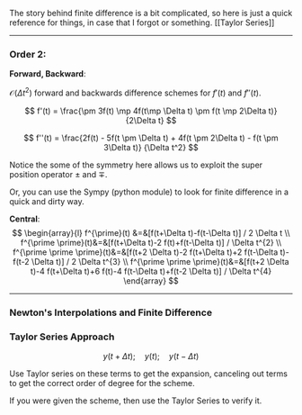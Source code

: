 The story behind finite difference is a bit complicated, so here is just a quick reference for things, in case that I forgot or something. 
[[Taylor Series]]

---

### Order 2: 
**Forward, Backward**: 

$\mathcal{O}(\Delta t^2)$ forward and backwards difference schemes for $f'(t)$ and $f''(t)$. 

$$
f'(t) = \frac{\pm 3f(t) \mp  4f(t\mp \Delta t) \pm f(t \mp 2\Delta t)}
{2\Delta t}
$$

$$
f''(t) = \frac{2f(t) - 5f(t \pm \Delta t) + 4f(t \pm 2\Delta t) - f(t \pm 3\Delta t)}
{\Delta t^2}
$$

Notice the some of the symmetry here allows us to exploit the super position operator $\pm$ and $\mp$. 

Or, you can use the Sympy (python module) to look for finite difference in a quick and dirty way.

**Central**: 
$$
\begin{array}{l}
f^{\prime}(t) &=&[f(t+\Delta t)-f(t-\Delta t)] / 2 \Delta t
	\\
f^{\prime \prime}(t)&=&[f(t+\Delta t)-2 f(t)+f(t-\Delta t)] / \Delta t^{2}
	\\
f^{\prime \prime \prime}(t)&=&[f(t+2 \Delta t)-2 f(t+\Delta t)+2 f(t-\Delta t)-f(t-2 \Delta t)] / 2 \Delta t^{3}
	\\
f^{\prime \prime \prime}(t)&=&[f(t+2 \Delta t)-4 f(t+\Delta t)+6 f(t)-4 f(t-\Delta t)+f(t-2 \Delta t)] / \Delta t^{4}
\end{array}
$$

---
### Newton's Interpolations and Finite Difference

### Taylor Series Approach

$$
y(t + \Delta t); \quad y(t); \quad y(t - \Delta t)
$$

Use Taylor series on these terms to get the expansion, canceling out terms to get the correct order of degree for the scheme. 

If you were given the scheme, then use the Taylor Series to verify it. 